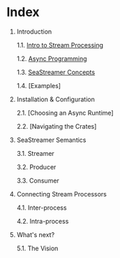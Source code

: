 # Index

1. Introduction

    1.1. [Intro to Stream Processing](01-introduction/01-intro-to-streams.md)

    1.2. [Async Programming](01-introduction/02-async-programming.md)

    1.3. [SeaStreamer Concepts](01-introduction/03-sea-streamer.md)

    1.4. [Examples]

2. Installation & Configuration

    2.1. [Choosing an Async Runtime]

    2.2. [Navigating the Crates]

3. SeaStreamer Semantics

    3.1. Streamer

    3.2. Producer

    3.3. Consumer

4. Connecting Stream Processors

    4.1. Inter-process

    4.2. Intra-process

5. What's next?

    5.1. The Vision